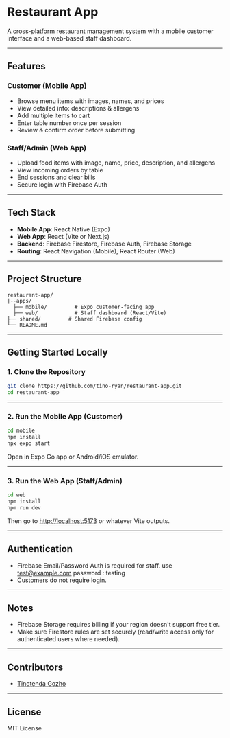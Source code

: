 # Restaurant App

A cross-platform restaurant management system with a mobile customer interface and a web-based staff dashboard.

---

##  Features

### Customer (Mobile App)
- Browse menu items with images, names, and prices
- View detailed info: descriptions & allergens
- Add multiple items to cart
- Enter table number once per session
- Review & confirm order before submitting

### Staff/Admin (Web App)
- Upload food items with image, name, price, description, and allergens
- View incoming orders by table
- End sessions and clear bills
- Secure login with Firebase Auth

---

## Tech Stack

- **Mobile App**: React Native (Expo)
- **Web App**: React (Vite or Next.js)
- **Backend**: Firebase Firestore, Firebase Auth, Firebase Storage
- **Routing**: React Navigation (Mobile), React Router (Web)

---

## Project Structure

```
restaurant-app/
|--apps/
  ├── mobile/         # Expo customer-facing app
  ├── web/            # Staff dashboard (React/Vite)
├── shared/         # Shared Firebase config
└── README.md
```

---

##  Getting Started Locally

### 1. Clone the Repository

```bash
git clone https://github.com/tino-ryan/restaurant-app.git
cd restaurant-app
```

---

### 2. Run the Mobile App (Customer)

```bash
cd mobile
npm install
npx expo start
```

Open in Expo Go app or Android/iOS emulator.

---

### 3. Run the Web App (Staff/Admin)

```bash
cd web
npm install
npm run dev
```

Then go to [http://localhost:5173](http://localhost:5173) or whatever Vite outputs.

---



## Authentication

- Firebase Email/Password Auth is required for staff.
use test@example.com
password : testing
- Customers do not require login.

---

## Notes

- Firebase Storage requires billing if your region doesn't support free tier.
- Make sure Firestore rules are set securely (read/write access only for authenticated users where needed).

---

## Contributors

- [Tinotenda Gozho](https://github.com/tino-ryan)

---

## License

MIT License
